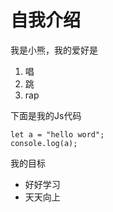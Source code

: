 # 自我介绍
我是小熊，我的爱好是
1. 唱
2. 跳
3. rap

下面是我的Js代码
```
let a = "hello word";
console.log(a);
```

我的目标
* 好好学习
* 天天向上